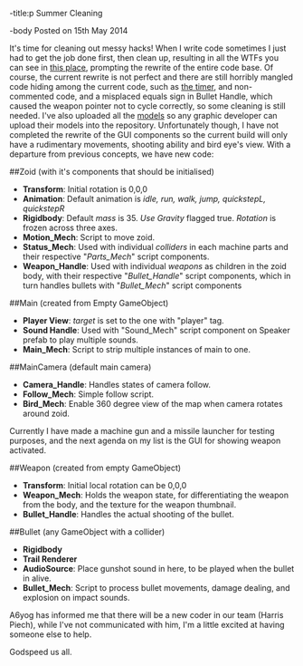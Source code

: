 -title:p
Summer Cleaning

-body
Posted on 15th May 2014

It's time for cleaning out messy hacks! When I write code sometimes I just had to get the job done first, then clean up, resulting in all the WTFs you can see in [this place](https://github.com/Shadowys/Blitz/tree/master/Assets/BOO/Legacy), prompting the rewrite of the entire code base. Of course, the current rewrite is not perfect and there are still horribly mangled code hiding among the current code, such as [the timer](http://shadowys.svbtle.com/tick-tock), and non-commented code, and a misplaced equals sign in Bullet Handle, which caused the weapon pointer not to cycle correctly, so some cleaning is still needed.
I've also uploaded all the [models](https://github.com/Shadowys/Blitz/tree/master/Assets/Models) so any graphic developer can upload their models into the repository. 
Unfortunately though, I have not completed the rewrite of the GUI components so the current build will only have a rudimentary movements, shooting ability and bird eye's view. 
With a departure from previous concepts, we have new code:

##Zoid (with it's components that should be initialised)

- **Transform**: Initial rotation is 0,0,0
- **Animation**: Default animation is *idle, run, walk, jump, quickstepL, quickstepR*
- **Rigidbody**: Default *mass* is 35. *Use Gravity* flagged true. *Rotation* is frozen across three axes.
- **Motion_Mech**: Script to move zoid.
- **Status_Mech**: Used with individual *colliders* in each machine parts and their respective "*Parts_Mech*" script components.
- **Weapon_Handle**: Used with individual *weapons* as children in the zoid body, with their respective "*Bullet_Handle*" script components, which in turn handles bullets with "*Bullet_Mech*" script components

##Main (created from Empty GameObject)

- **Player View**: *target* is set to the one with "player" tag.
- **Sound Handle**: Used with "Sound_Mech" script component on Speaker prefab to play multiple sounds.
- **Main_Mech**: Script to strip multiple instances of main to one.

##MainCamera (default main camera)

- **Camera_Handle**: Handles states of camera follow.
- **Follow_Mech**: Simple follow script.
- **Bird_Mech**: Enable 360 degree view of the map when camera rotates around zoid.

Currently I have made a machine gun and a missile launcher for testing purposes, and the next agenda on my list is the GUI for showing weapon activated. 

##Weapon (created from empty GameObject)

- **Transform**: Initial local rotation can be 0,0,0
- **Weapon_Mech**: Holds the weapon state, for differentiating the weapon from the body, and the texture for the weapon thumbnail.
- **Bullet_Handle**: Handles the actual shooting of the bullet.

##Bullet (any GameObject with a collider)

- **Rigidbody**
- **Trail Renderer**
- **AudioSource**: Place gunshot sound in here, to be played when the bullet in alive.
- **Bullet_Mech**: Script to process bullet movements, damage dealing, and explosion on impact sounds.

A6yog has informed me that there will be a new coder in our team (Harris Piech), while I've not communicated with him, I'm a little excited at having someone else to help.

Godspeed us all.
